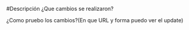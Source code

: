 #Descripción
¿Que cambios se realizaron?


¿Como pruebo los cambios?(En que URL y forma puedo ver el update)
